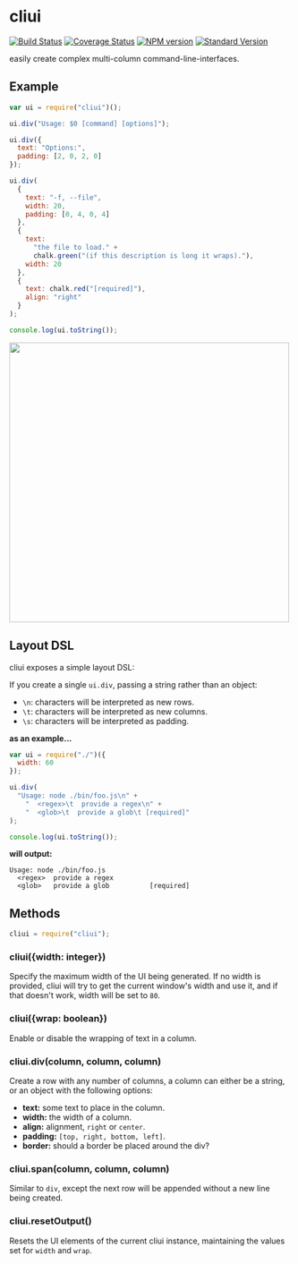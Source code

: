 # cliui

[![Build Status](https://travis-ci.org/yargs/cliui.svg)](https://travis-ci.org/yargs/cliui)
[![Coverage Status](https://coveralls.io/repos/yargs/cliui/badge.svg?branch=)](https://coveralls.io/r/yargs/cliui?branch=)
[![NPM version](https://img.shields.io/npm/v/cliui.svg)](https://www.npmjs.com/package/cliui)
[![Standard Version](https://img.shields.io/badge/release-standard%20version-brightgreen.svg)](https://github.com/conventional-changelog/standard-version)

easily create complex multi-column command-line-interfaces.

## Example

```js
var ui = require("cliui")();

ui.div("Usage: $0 [command] [options]");

ui.div({
  text: "Options:",
  padding: [2, 0, 2, 0]
});

ui.div(
  {
    text: "-f, --file",
    width: 20,
    padding: [0, 4, 0, 4]
  },
  {
    text:
      "the file to load." +
      chalk.green("(if this description is long it wraps)."),
    width: 20
  },
  {
    text: chalk.red("[required]"),
    align: "right"
  }
);

console.log(ui.toString());
```

<img width="500" src="screenshot.png">

## Layout DSL

cliui exposes a simple layout DSL:

If you create a single `ui.div`, passing a string rather than an
object:

- `\n`: characters will be interpreted as new rows.
- `\t`: characters will be interpreted as new columns.
- `\s`: characters will be interpreted as padding.

**as an example...**

```js
var ui = require("./")({
  width: 60
});

ui.div(
  "Usage: node ./bin/foo.js\n" +
    "  <regex>\t  provide a regex\n" +
    "  <glob>\t  provide a glob\t [required]"
);

console.log(ui.toString());
```

**will output:**

```shell
Usage: node ./bin/foo.js
  <regex>  provide a regex
  <glob>   provide a glob          [required]
```

## Methods

```js
cliui = require("cliui");
```

### cliui({width: integer})

Specify the maximum width of the UI being generated.
If no width is provided, cliui will try to get the current window's width and use it, and if that doesn't work, width will be set to `80`.

### cliui({wrap: boolean})

Enable or disable the wrapping of text in a column.

### cliui.div(column, column, column)

Create a row with any number of columns, a column
can either be a string, or an object with the following
options:

- **text:** some text to place in the column.
- **width:** the width of a column.
- **align:** alignment, `right` or `center`.
- **padding:** `[top, right, bottom, left]`.
- **border:** should a border be placed around the div?

### cliui.span(column, column, column)

Similar to `div`, except the next row will be appended without
a new line being created.

### cliui.resetOutput()

Resets the UI elements of the current cliui instance, maintaining the values
set for `width` and `wrap`.
